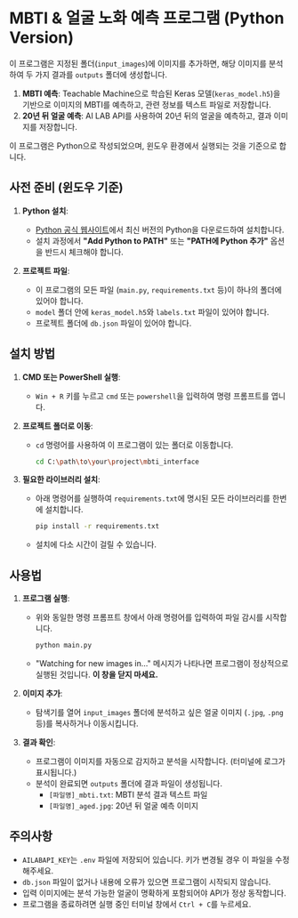 # MBTI & 얼굴 노화 예측 프로그램 (Python Version)

이 프로그램은 지정된 폴더(`input_images`)에 이미지를 추가하면, 해당 이미지를 분석하여 두 가지 결과를 `outputs` 폴더에 생성합니다.

1.  **MBTI 예측**: Teachable Machine으로 학습된 Keras 모델(`keras_model.h5`)을 기반으로 이미지의 MBTI를 예측하고, 관련 정보를 텍스트 파일로 저장합니다.
2.  **20년 뒤 얼굴 예측**: AI LAB API를 사용하여 20년 뒤의 얼굴을 예측하고, 결과 이미지를 저장합니다.

이 프로그램은 Python으로 작성되었으며, 윈도우 환경에서 실행되는 것을 기준으로 합니다.

## 사전 준비 (윈도우 기준)

1.  **Python 설치**:
    -   [Python 공식 웹사이트](https://www.python.org/downloads/windows/)에서 최신 버전의 Python을 다운로드하여 설치합니다.
    -   설치 과정에서 **"Add Python to PATH"** 또는 **"PATH에 Python 추가"** 옵션을 반드시 체크해야 합니다.

2.  **프로젝트 파일**:
    -   이 프로그램의 모든 파일 (`main.py`, `requirements.txt` 등)이 하나의 폴더에 있어야 합니다.
    -   `model` 폴더 안에 `keras_model.h5`와 `labels.txt` 파일이 있어야 합니다.
    -   프로젝트 폴더에 `db.json` 파일이 있어야 합니다.

## 설치 방법

1.  **CMD 또는 PowerShell 실행**:
    -   `Win + R` 키를 누르고 `cmd` 또는 `powershell`을 입력하여 명령 프롬프트를 엽니다.

2.  **프로젝트 폴더로 이동**:
    -   `cd` 명령어를 사용하여 이 프로그램이 있는 폴더로 이동합니다.
        ```sh
        cd C:\path\to\your\project\mbti_interface
        ```

3.  **필요한 라이브러리 설치**:
    -   아래 명령어를 실행하여 `requirements.txt`에 명시된 모든 라이브러리를 한번에 설치합니다.
        ```sh
        pip install -r requirements.txt
        ```
    -   설치에 다소 시간이 걸릴 수 있습니다.

## 사용법

1.  **프로그램 실행**:
    -   위와 동일한 명령 프롬프트 창에서 아래 명령어를 입력하여 파일 감시를 시작합니다.
        ```sh
        python main.py
        ```
    -   "Watching for new images in..." 메시지가 나타나면 프로그램이 정상적으로 실행된 것입니다. **이 창을 닫지 마세요.**

2.  **이미지 추가**:
    -   탐색기를 열어 `input_images` 폴더에 분석하고 싶은 얼굴 이미지 (`.jpg`, `.png` 등)를 복사하거나 이동시킵니다.

3.  **결과 확인**:
    -   프로그램이 이미지를 자동으로 감지하고 분석을 시작합니다. (터미널에 로그가 표시됩니다.)
    -   분석이 완료되면 `outputs` 폴더에 결과 파일이 생성됩니다.
        -   `[파일명]_mbti.txt`: MBTI 분석 결과 텍스트 파일
        -   `[파일명]_aged.jpg`: 20년 뒤 얼굴 예측 이미지

## 주의사항

-   `AILABAPI_KEY`는 `.env` 파일에 저장되어 있습니다. 키가 변경될 경우 이 파일을 수정해주세요.
-   `db.json` 파일이 없거나 내용에 오류가 있으면 프로그램이 시작되지 않습니다.
-   입력 이미지에는 분석 가능한 얼굴이 명확하게 포함되어야 API가 정상 동작합니다.
-   프로그램을 종료하려면 실행 중인 터미널 창에서 `Ctrl + C`를 누르세요.
